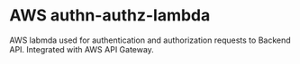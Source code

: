 # AWS authn-authz-lambda

AWS labmda used for authentication and authorization requests to Backend API. Integrated with AWS API Gateway. 
